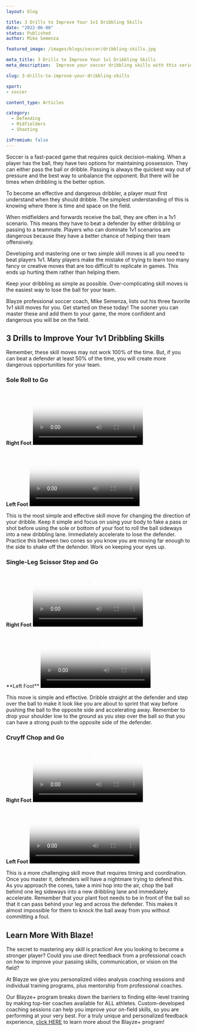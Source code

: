 ```yaml
---
layout: blog

title: 3 Drills to Improve Your 1v1 Dribbling Skills
date: "2022-06-08"
status: Published
author: Mike Semenza

featured_image: /images/blogs/soccer/dribbling-skills.jpg

meta_title: 3 Drills to Improve Your 1v1 Dribbling Skills
meta_description:  Improve your soccer dribbling skills with this series of drills.

slug: 3-drills-to-improve-your-dribbling-skills

sport:
- soccer

content_type: Articles

category:
  - Defending
  - Midfielders
  - Shooting

isPremium: false
---
```


Soccer is a fast-paced game that requires quick decision-making. When a player has the ball, they have two options for maintaining possession. They can either pass the ball or dribble. Passing is always the quickest way out of pressure and the best way to unbalance the opponent. But there will be times when dribbling is the better option.

To become an effective and dangerous dribbler, a player must first understand when they should dribble. The simplest understanding of this is knowing where there is time and space on the field.

When midfielders and forwards receive the ball, they are often in a 1v1 scenario. This means they have to beat a defender by either dribbling or passing to a teammate. Players who can dominate 1v1 scenarios are dangerous because they have a better chance of helping their team offensively.

Developing and mastering one or two simple skill moves is all you need to beat players 1v1. Many players make the mistake of trying to learn too many fancy or creative moves that are too difficult to replicate in games. This ends up hurting them rather than helping them.

Keep your dribbling as simple as possible. Over-complicating skill moves is the easiest way to lose the ball for your team.

Blayze professional soccer coach, Mike Semenza, lists out his three favorite 1v1 skill moves for you. Get started on these today! The sooner you can master these and add them to your game, the more confident and dangerous you will be on the field.

## 3 Drills to Improve Your 1v1 Dribbling Skills

Remember, these skill moves may not work 100% of the time. But, if you can beat a defender at least 50% of the time, you will create more dangerous opportunities for your team.

### Sole Roll to Go

<div class="grid-1_1">

<div>

**Right Foot**
<video class="mux-video" id="player" poster="https://image.mux.com/8n4NlWDAPRCDn4tySJiGbSaddqag501HlO6B00J1SokxY/thumbnail.png" controls>
	<source src="https://stream.mux.com/8n4NlWDAPRCDn4tySJiGbSaddqag501HlO6B00J1SokxY.m3u8" type="video/mp4" />
</video>
</div>

<div>

**Left Foot**
<video class="mux-video" id="player" poster="https://image.mux.com/Cn5tv9B52NUgQJ9AOywkh3mC9i3D624oyR7Cz3yl6Rw/thumbnail.png" controls>
	<source src="https://stream.mux.com/Cn5tv9B52NUgQJ9AOywkh3mC9i3D624oyR7Cz3yl6Rw.m3u8" type="video/mp4" />
</video>
</div>
</div>

This is the most simple and effective skill move for changing the direction of your dribble. Keep it simple and focus on using your body to fake a pass or shot before using the sole or bottom of your foot to roll the ball sideways into a new dribbling lane. Immediately accelerate to lose the defender. Practice this between two cones so you know you are moving far enough to the side to shake off the defender. Work on keeping your eyes up.

### Single-Leg Scissor Step and Go

<div class="grid-1_1">
<div>

**Right Foot**
<video class="mux-video" id="player" poster="https://image.mux.com/w1y01YygG9iBepvlvAOTcCRgZObHzoWe3DZIBFqSOrKs/thumbnail.png" controls>
	<source src="https://stream.mux.com/w1y01YygG9iBepvlvAOTcCRgZObHzoWe3DZIBFqSOrKs.m3u8" type="video/mp4" />
</video>

</div>
<div>
**Left Foot**
<video class="mux-video" id="player" poster="https://image.mux.com/BMdiim1sWjUf7YGSYzJCroB01Fk02MBsp8VB96henwfNc/thumbnail.png" controls>
	<source src="https://stream.mux.com/BMdiim1sWjUf7YGSYzJCroB01Fk02MBsp8VB96henwfNc.m3u8" type="video/mp4" />
</video>
</div>
</div>

This move is simple and effective. Dribble straight at the defender and step over the ball to make it look like you are about to sprint that way before pushing the ball to the opposite side and accelerating away. Remember to drop your shoulder low to the ground as you step over the ball so that you can have a strong push to the opposite side of the defender.

### Cruyff Chop and Go

<div class="grid-1_1">
<div>

**Right Foot**
<video class="mux-video" id="player" poster="https://image.mux.com/eksXvupdSsf102OUHVQvQ73oLAnjBzN1jsnbnBQgna2o/thumbnail.png" controls>
	<source src="https://stream.mux.com/eksXvupdSsf102OUHVQvQ73oLAnjBzN1jsnbnBQgna2o.m3u8" type="video/mp4" />
</video>

</div>
<div>

**Left Foot**
<video class="mux-video" id="player" poster="https://image.mux.com/BEyNtRpMkmWXIHvaqrVILhPwMRdtqmaEvbYjSz01wi9g/thumbnail.png" controls>
	<source src="https://stream.mux.com/BEyNtRpMkmWXIHvaqrVILhPwMRdtqmaEvbYjSz01wi9g.m3u8" type="video/mp4" />
</video>
</div>
</div>

This is a more challenging skill move that requires timing and coordination. Once you master it, defenders will have a nightmare trying to defend this. As you approach the cones, take a mini hop into the air, chop the ball behind one leg sideways into a new dribbling lane and immediately accelerate. Remember that your plant foot needs to be in front of the ball so that it can pass behind your leg and across the defender. This makes it almost impossible for them to knock the ball away from you without committing a foul.

## Learn More With Blaze!

The secret to mastering any skill is practice! Are you looking to become a stronger player? Could you use direct feedback from a professional coach on how to improve your passing skills, communication, or vision on the field?

At Blayze we give you personalized video analysis coaching sessions and individual training programs, plus mentorship from professional coaches.

Our Blayze+ program breaks down the barriers to finding elite-level training by making top-tier coaches available for ALL athletes. Custom-developed coaching sessions can help you improve your on-field skills, so you are performing at your very best. For a truly unique and personalized feedback experience, [click HERE](https://blayze.io/blayze-plus) to learn more about the Blayze+ program!